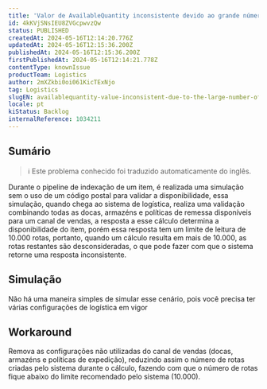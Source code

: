 ```yaml
---
title: 'Valor de AvailableQuantity inconsistente devido ao grande número de rotas criadas para entregar o item'
id: 4kKVjSNsIEU8ZVGcpwvzQw
status: PUBLISHED
createdAt: 2024-05-16T12:14:20.776Z
updatedAt: 2024-05-16T12:15:36.200Z
publishedAt: 2024-05-16T12:15:36.200Z
firstPublishedAt: 2024-05-16T12:14:21.778Z
contentType: knownIssue
productTeam: Logistics
author: 2mXZkbi0oi061KicTExNjo
tag: Logistics
slugEN: availablequantity-value-inconsistent-due-to-the-large-number-of-routes-created-to-deliver-the-item
locale: pt
kiStatus: Backlog
internalReference: 1034211
---
```


## Sumário

>ℹ️ Este problema conhecido foi traduzido automaticamente do inglês.


Durante o pipeline de indexação de um item, é realizada uma simulação sem o uso de um código postal para validar a disponibilidade, essa simulação, quando chega ao sistema de logística, realiza uma validação combinando todas as docas, armazéns e políticas de remessa disponíveis para um canal de vendas, a resposta a esse cálculo determina a disponibilidade do item, porém essa resposta tem um limite de leitura de 10.000 rotas, portanto, quando um cálculo resulta em mais de 10.000, as rotas restantes são desconsideradas, o que pode fazer com que o sistema retorne uma resposta inconsistente.

## Simulação


Não há uma maneira simples de simular esse cenário, pois você precisa ter várias configurações de logística em vigor

## Workaround


Remova as configurações não utilizadas do canal de vendas (docas, armazéns e políticas de expedição), reduzindo assim o número de rotas criadas pelo sistema durante o cálculo, fazendo com que o número de rotas fique abaixo do limite recomendado pelo sistema (10.000).





